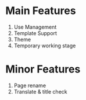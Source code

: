 # Main  Features
1. Use Management
2. Template Support
3. Theme
4. Temporary working stage

# Minor Features
1. Page rename
2. Translate & title check